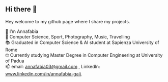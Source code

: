 ## Hi there 👋

Hey  welcome to my github page where I share my projects. 

👋 I’m Annafabia\
👀 Computer Science, Sport, Photography, Music, Travelling\
📚 Graduated in Computer Science & AI student at Sapienza University of Rome\
🤓 Currently studying Master Degree in Computer Engineering at University of Padua \
📫 email: annafabia03@gmail.com , Linkedln: www.linkedin.com/in/annafabia-gai\

